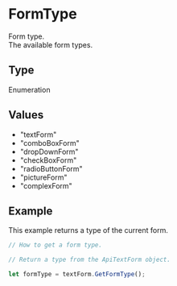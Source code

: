 # FormType

Form type.\
The available form types.

## Type

Enumeration

## Values

- "textForm"
- "comboBoxForm"
- "dropDownForm"
- "checkBoxForm"
- "radioButtonForm"
- "pictureForm"
- "complexForm"


## Example

This example returns a type of the current form.

```javascript editor-pdf
// How to get a form type.

// Return a type from the ApiTextForm object.

let formType = textForm.GetFormType();
```
